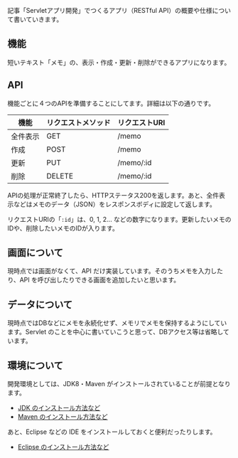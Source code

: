 記事「Servletアプリ開発」でつくるアプリ（RESTful API）の概要や仕様について書いていきます。

## 機能
短いテキスト「メモ」の、表示・作成・更新・削除ができるアプリになります。


## API
機能ごとに４つのAPIを準備することにしてます。詳細は以下の通りです。

|    機能    | リクエストメソッド | リクエストURI |
|-----------|-----------------------|------------------|
| 全件表示 | GET                       | /memo            |
| 作成       | POST                      | /memo            |
| 更新       | PUT                        | /memo/:id      |
| 削除       | DELETE                  | /memo/:id      |

APIの処理が正常終了したら、HTTPステータス200を返します。あと、全件表示などはメモのデータ（JSON）をレスポンスボディに設定して返します。

リクエストURIの「`:id`」は、0, 1, 2... などの数字になります。更新したいメモのIDや、削除したいメモのIDが入ります。


## 画面について
現時点では画面がなくて、API だけ実装しています。そのうちメモを入力したり、API を呼び出したりできる画面を追加したいと思います。


## データについて
現時点ではDBなどにメモを永続化せず、メモリでメモを保持するようにしています。Servlet のことを中心に書いていこうと思って、DBアクセス等は省略しています。


## 環境について
開発環境としては、JDK8・Maven がインストールされていることが前提となります。

- [JDK のインストール方法など](/entry/java/jdk/table-of-contents)
- [Maven のインストール方法など](/entry/maven/table-of-contents)

あと、Eclipse などの IDE をインストールしておくと便利だったりします。

- [Eclipse のインストール方法など](/entry/eclipse/table-of-contents)
